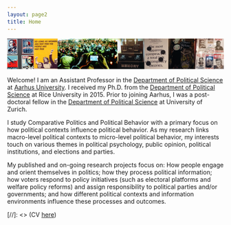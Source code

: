 ```yaml
---
layout: page2
title: Home
---
```

![alt text](files/webImageCollage2.png)

Welcome! I am an Assistant Professor in the [Department of Political Science](http://ps.au.dk/en/) at [Aarhus University](http://www.au.dk/en/). I received my Ph.D. from the [Department of Political Science](http://politicalscience.rice.edu) at Rice University in 2015. Prior to joining Aarhus, I was a post-doctoral fellow in the [Department of Political Science](http://www.ipz.uzh.ch/en.html) at University of Zurich. 

I study Comparative Politics and Political Behavior with a primary focus on how political contexts influence political behavior. As my research links macro-level political contexts to micro-level political behavior, my interests touch on various themes in political psychology, public opinion, political institutions, and elections and parties.

My published and on-going research projects focus on: How people engage and orient themselves in politics; how they process political information; how voters respond to policy initiatives (such as electoral platforms and welfare policy reforms) and assign responsibility to political parties and/or governments; and how different political contexts and information environments influence these processes and outcomes. 



[//]: <> (CV [here](files/cvLee.pdf))